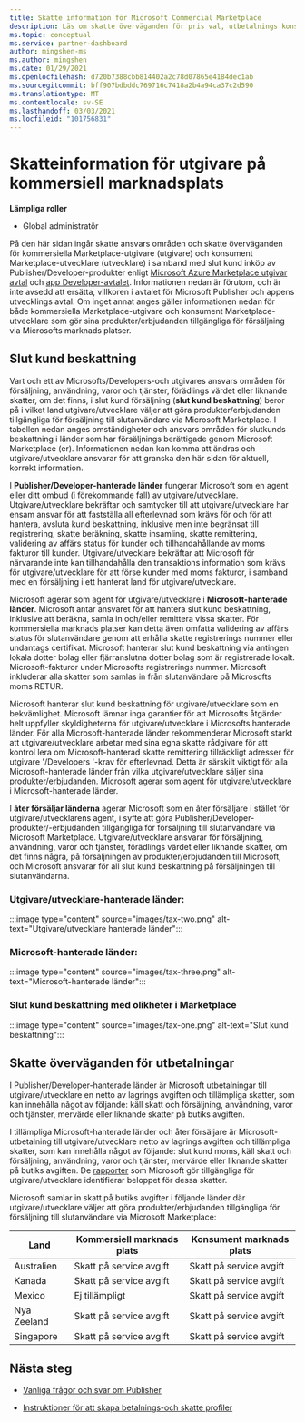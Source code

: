 ```yaml
---
title: Skatte information för Microsoft Commercial Marketplace
description: Läs om skatte överväganden för pris val, utbetalnings konsekvenser och skatte ansvar för dina länder/regioner.
ms.topic: conceptual
ms.service: partner-dashboard
author: mingshen-ms
ms.author: mingshen
ms.date: 01/29/2021
ms.openlocfilehash: d720b7388cbb814402a2c78d07865e4184dec1ab
ms.sourcegitcommit: bff907bdbddc769716c7418a2b4a94ca37c2d590
ms.translationtype: MT
ms.contentlocale: sv-SE
ms.lasthandoff: 03/03/2021
ms.locfileid: "101756831"
---
```

# <a name="tax-details-for-commercial-marketplace-publishers"></a>Skatteinformation för utgivare på kommersiell marknadsplats

**Lämpliga roller**

- Global administratör

På den här sidan ingår skatte ansvars områden och skatte överväganden för kommersiella Marketplace-utgivare (utgivare) och konsument Marketplace-utvecklare (utvecklare) i samband med slut kund inköp av Publisher/Developer-produkter enligt [Microsoft Azure Marketplace utgivar avtal](https://go.microsoft.com/fwlink/p/?LinkID=699560) och [app Developer-avtalet](https://query.prod.cms.rt.microsoft.com/cms/api/am/binary/RE4o4bH).  Informationen nedan är förutom, och är inte avsedd att ersätta, villkoren i avtalet för Microsoft Publisher och appens utvecklings avtal.  Om inget annat anges gäller informationen nedan för både kommersiella Marketplace-utgivare och konsument Marketplace-utvecklare som gör sina produkter/erbjudanden tillgängliga för försäljning via Microsofts marknads platser. 

## <a name="end-customer-taxation"></a>Slut kund beskattning

Vart och ett av Microsofts/Developers-och utgivares ansvars områden för försäljning, användning, varor och tjänster, förädlings värdet eller liknande skatter, om det finns, i slut kund försäljning (**slut kund beskattning**) beror på i vilket land utgivare/utvecklare väljer att göra produkter/erbjudanden tillgängliga för försäljning till slutanvändare via Microsoft Marketplace.  I tabellen nedan anges omständigheter och ansvars områden för slutkunds beskattning i länder som har försäljnings berättigade genom Microsoft Marketplace (er).  Informationen nedan kan komma att ändras och utgivare/utvecklare ansvarar för att granska den här sidan för aktuell, korrekt information.

I **Publisher/Developer-hanterade länder** fungerar Microsoft som en agent eller ditt ombud (i förekommande fall) av utgivare/utvecklare. Utgivare/utvecklare bekräftar och samtycker till att utgivare/utvecklare har ensam ansvar för att fastställa all efterlevnad som krävs för och för att hantera, avsluta kund beskattning, inklusive men inte begränsat till registrering, skatte beräkning, skatte insamling, skatte remittering, validering av affärs status för kunder och tillhandahållande av moms fakturor till kunder. Utgivare/utvecklare bekräftar att Microsoft för närvarande inte kan tillhandahålla den transaktions information som krävs för utgivare/utvecklare för att förse kunder med moms fakturor, i samband med en försäljning i ett hanterat land för utgivare/utvecklare. 

Microsoft agerar som agent för utgivare/utvecklare i **Microsoft-hanterade länder**. Microsoft antar ansvaret för att hantera slut kund beskattning, inklusive att beräkna, samla in och/eller remittera vissa skatter. För kommersiella marknads platser kan detta även omfatta validering av affärs status för slutanvändare genom att erhålla skatte registrerings nummer eller undantags certifikat. Microsoft hanterar slut kund beskattning via antingen lokala dotter bolag eller fjärranslutna dotter bolag som är registrerade lokalt. Microsoft-fakturor under Microsofts registrerings nummer. Microsoft inkluderar alla skatter som samlas in från slutanvändare på Microsofts moms RETUR.

Microsoft hanterar slut kund beskattning för utgivare/utvecklare som en bekvämlighet.  Microsoft lämnar inga garantier för att Microsofts åtgärder helt uppfyller skyldigheterna för utgivare/utvecklare i Microsofts hanterade länder.  För alla Microsoft-hanterade länder rekommenderar Microsoft starkt att utgivare/utvecklare arbetar med sina egna skatte rådgivare för att kontrol lera om Microsoft-hanterad skatte remittering tillräckligt adresser för utgivare '/Developers '-krav för efterlevnad. Detta är särskilt viktigt för alla Microsoft-hanterade länder från vilka utgivare/utvecklare säljer sina produkter/erbjudanden.  Microsoft agerar som agent för utgivare/utvecklare i Microsoft-hanterade länder.

I **åter försäljar länderna** agerar Microsoft som en åter försäljare i stället för utgivare/utvecklarens agent, i syfte att göra Publisher/Developer-produkter/-erbjudanden tillgängliga för försäljning till slutanvändare via Microsoft Marketplace.  Utgivare/utvecklare ansvarar för försäljning, användning, varor och tjänster, förädlings värdet eller liknande skatter, om det finns några, på försäljningen av produkter/erbjudanden till Microsoft, och Microsoft ansvarar för all slut kund beskattning på försäljningen till slutanvändarna.


### <a name="publisherdeveloper-managed-countries"></a>Utgivare/utvecklare-hanterade länder: 

:::image type="content" source="images/tax-two.png" alt-text="Utgivare/utvecklare hanterade länder":::

### <a name="microsoft-managed-countries"></a>Microsoft-hanterade länder:

:::image type="content" source="images/tax-three.png" alt-text="Microsoft-hanterade länder":::

### <a name="end-customer-taxation-with-differences-in-marketplace"></a>Slut kund beskattning med olikheter i Marketplace

:::image type="content" source="images/tax-one.png" alt-text="Slut kund beskattning":::

## <a name="tax-considerations-on-payouts"></a>Skatte överväganden för utbetalningar

I Publisher/Developer-hanterade länder är Microsoft utbetalningar till utgivare/utvecklare en netto av lagrings avgiften och tillämpliga skatter, som kan innehålla något av följande: käll skatt och försäljning, användning, varor och tjänster, mervärde eller liknande skatter på butiks avgiften.

I tillämpliga Microsoft-hanterade länder och åter försäljare är Microsoft-utbetalning till utgivare/utvecklare netto av lagrings avgiften och tillämpliga skatter, som kan innehålla något av följande: slut kund moms, käll skatt och försäljning, användning, varor och tjänster, mervärde eller liknande skatter på butiks avgiften. De [rapporter](payout-statement.md) som Microsoft gör tillgängliga för utgivare/utvecklare identifierar beloppet för dessa skatter. 

Microsoft samlar in skatt på butiks avgifter i följande länder där utgivare/utvecklare väljer att göra produkter/erbjudanden tillgängliga för försäljning till slutanvändare via Microsoft Marketplace:

|**Land**|**Kommersiell marknads plats**|**Konsument marknads plats**|
|----------------|-----------------------------|-----------------------|
|Australien|Skatt på service avgift|Skatt på service avgift|
|Kanada|Skatt på service avgift|Skatt på service avgift|
|Mexico|Ej tillämpligt|Skatt på service avgift|
|Nya Zeeland|Skatt på service avgift|Skatt på service avgift|
|Singapore|Skatt på service avgift|Skatt på service avgift|


## <a name="next-steps"></a>Nästa steg

- [Vanliga frågor och svar om Publisher](/azure/marketplace/marketplace-faq-publisher-guide) 

- [Instruktioner för att skapa betalnings-och skatte profiler](./set-up-your-payout-account.md?context=%2fazure%2fmarketplace%2fcontext%2fcontext#create-a-payment-profile)